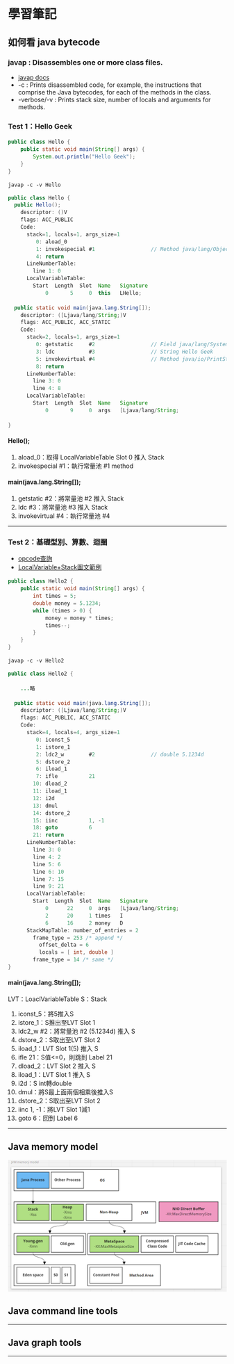 # 學習筆記

## 如何看 java bytecode 

### javap : Disassembles one or more class files.
* [javap docs](https://docs.oracle.com/javase/8/docs/technotes/tools/windows/javap.html)
* -c : Prints disassembled code, for example, the instructions that comprise the Java bytecodes, for each of the methods in the class.
* -verbose/-v : Prints stack size, number of locals and arguments for methods.

### Test 1：Hello Geek

```java
public class Hello {
    public static void main(String[] args) {
        System.out.println("Hello Geek");
    }
}
```

```
javap -c -v Hello
```

```java
public class Hello {
  public Hello();
    descriptor: ()V
    flags: ACC_PUBLIC
    Code:
      stack=1, locals=1, args_size=1
         0: aload_0 
         1: invokespecial #1                  // Method java/lang/Object."<init>":()V
         4: return
      LineNumberTable:
        line 1: 0
      LocalVariableTable:
        Start  Length  Slot  Name   Signature
            0       5     0  this   LHello;

  public static void main(java.lang.String[]);
    descriptor: ([Ljava/lang/String;)V
    flags: ACC_PUBLIC, ACC_STATIC
    Code:
      stack=2, locals=1, args_size=1
         0: getstatic     #2                  // Field java/lang/System.out:Ljava/io/PrintStream;
         3: ldc           #3                  // String Hello Geek
         5: invokevirtual #4                  // Method java/io/PrintStream.println:(Ljava/lang/String;)V
         8: return
      LineNumberTable:
        line 3: 0
        line 4: 8
      LocalVariableTable:
        Start  Length  Slot  Name   Signature
            0       9     0  args   [Ljava/lang/String;

}
```

#### Hello();
1. aload_0：取得 LocalVariableTable Slot 0 推入 Stack
2. invokespecial #1：執行常量池 #1 method

#### main(java.lang.String[]);
1. getstatic #2：將常量池 #2 推入 Stack
2. ldc #3：將常量池 #3 推入 Stack
3. invokevirtual #4：執行常量池 #4

- - -

### Test 2：基礎型別、算數、迴圈

* [opcode查詢](https://emacsist.github.io/2017/06/19/jvm%E5%AD%97%E8%8A%82%E7%A0%81%E5%AD%A6%E4%B9%A0%E4%B8%8E%E7%90%86%E8%A7%A3)
* [LocalVariable+Stack圖文範例](https://blog.fangweb.com/2018/11/12/%e7%b0%a1%e5%96%ae%e8%ae%80%e6%87%82-java-%e4%bd%8d%e5%85%83%e7%b5%84%e7%a2%bc/zh-tw/)
  

```java
public class Hello2 {
    public static void main(String[] args) {
        int times = 5;
        double money = 5.1234;
        while (times > 0) {
            money = money * times;
            times--;
        }
    }
}
```

```
javap -c -v Hello2
```

```java
public class Hello2 {
    
    ...略

  public static void main(java.lang.String[]);
    descriptor: ([Ljava/lang/String;)V
    flags: ACC_PUBLIC, ACC_STATIC
    Code:
      stack=4, locals=4, args_size=1
         0: iconst_5
         1: istore_1
         2: ldc2_w        #2                  // double 5.1234d
         5: dstore_2
         6: iload_1
         7: ifle          21
        10: dload_2
        11: iload_1
        12: i2d
        13: dmul
        14: dstore_2
        15: iinc          1, -1
        18: goto          6
        21: return
      LineNumberTable:
        line 3: 0
        line 4: 2
        line 5: 6
        line 6: 10
        line 7: 15
        line 9: 21
      LocalVariableTable:
        Start  Length  Slot  Name   Signature
            0      22     0  args   [Ljava/lang/String;
            2      20     1 times   I
            6      16     2 money   D
      StackMapTable: number_of_entries = 2
        frame_type = 253 /* append */
          offset_delta = 6
          locals = [ int, double ]
        frame_type = 14 /* same */
}
```
#### main(java.lang.String[]);

LVT：LoaclVariableTable
S：Stack

1. iconst_5：將5推入S
2. istore_1：S推出至LVT Slot 1
3. ldc2_w #2：將常量池 #2 (5.1234d) 推入 S
4. dstore_2：S取出至LVT Slot 2
5. iload_1：LVT Slot 1(5) 推入 S
6. ifle 21：S值<=0，則跳到 Label 21
7. dload_2：LVT Slot 2 推入 S
8. iload_1：LVT Slot 1 推入 S
9. i2d：S int轉double
10. dmul：將S最上面兩個相乘後推入S
11. dstore_2：S取出至LVT Slot 2
12. iinc 1, -1：將LVT Slot 1減1
13. goto 6：回到 Label 6

- - -
## Java memory model

![](https://github.com/shuweide/JAVA-000/blob/main/Week_01/jvm%20memory%20model.png)

## Java command line tools

- - -
## Java graph tools

- - -
##